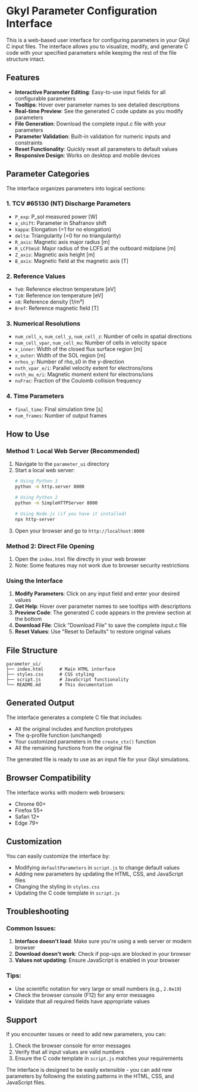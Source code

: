 # Gkyl Parameter Configuration Interface

This is a web-based user interface for configuring parameters in your Gkyl C input files. The interface allows you to visualize, modify, and generate C code with your specified parameters while keeping the rest of the file structure intact.

## Features

- **Interactive Parameter Editing**: Easy-to-use input fields for all configurable parameters
- **Tooltips**: Hover over parameter names to see detailed descriptions
- **Real-time Preview**: See the generated C code update as you modify parameters
- **File Generation**: Download the complete input.c file with your parameters
- **Parameter Validation**: Built-in validation for numeric inputs and constraints
- **Reset Functionality**: Quickly reset all parameters to default values
- **Responsive Design**: Works on desktop and mobile devices

## Parameter Categories

The interface organizes parameters into logical sections:

### 1. TCV #65130 (NT) Discharge Parameters
- `P_exp`: P_sol measured power [W]
- `a_shift`: Parameter in Shafranov shift
- `kappa`: Elongation (=1 for no elongation)
- `delta`: Triangularity (=0 for no triangularity)
- `R_axis`: Magnetic axis major radius [m]
- `R_LCFSmid`: Major radius of the LCFS at the outboard midplane [m]
- `Z_axis`: Magnetic axis height [m]
- `B_axis`: Magnetic field at the magnetic axis [T]

### 2. Reference Values
- `Te0`: Reference electron temperature [eV]
- `Ti0`: Reference ion temperature [eV]
- `n0`: Reference density [1/m³]
- `Bref`: Reference magnetic field [T]

### 3. Numerical Resolutions
- `num_cell_x`, `num_cell_y`, `num_cell_z`: Number of cells in spatial directions
- `num_cell_vpar`, `num_cell_mu`: Number of cells in velocity space
- `x_inner`: Width of the closed flux surface region [m]
- `x_outer`: Width of the SOL region [m]
- `nrhos_y`: Number of rho_s0 in the y-direction
- `nvth_vpar_e/i`: Parallel velocity extent for electrons/ions
- `nvth_mu_e/i`: Magnetic moment extent for electrons/ions
- `nuFrac`: Fraction of the Coulomb collision frequency

### 4. Time Parameters
- `final_time`: Final simulation time [s]
- `num_frames`: Number of output frames

## How to Use

### Method 1: Local Web Server (Recommended)
1. Navigate to the `parameter_ui` directory
2. Start a local web server:
   ```bash
   # Using Python 3
   python -m http.server 8000
   
   # Using Python 2
   python -m SimpleHTTPServer 8000
   
   # Using Node.js (if you have it installed)
   npx http-server
   ```
3. Open your browser and go to `http://localhost:8000`

### Method 2: Direct File Opening
1. Open the `index.html` file directly in your web browser
2. Note: Some features may not work due to browser security restrictions

### Using the Interface
1. **Modify Parameters**: Click on any input field and enter your desired values
2. **Get Help**: Hover over parameter names to see tooltips with descriptions
3. **Preview Code**: The generated C code appears in the preview section at the bottom
4. **Download File**: Click "Download File" to save the complete input.c file
5. **Reset Values**: Use "Reset to Defaults" to restore original values

## File Structure

```
parameter_ui/
├── index.html      # Main HTML interface
├── styles.css      # CSS styling
├── script.js       # JavaScript functionality
└── README.md       # This documentation
```

## Generated Output

The interface generates a complete C file that includes:
- All the original includes and function prototypes
- The q-profile function (unchanged)
- Your customized parameters in the `create_ctx()` function
- All the remaining functions from the original file

The generated file is ready to use as an input file for your Gkyl simulations.

## Browser Compatibility

The interface works with modern web browsers:
- Chrome 60+
- Firefox 55+
- Safari 12+
- Edge 79+

## Customization

You can easily customize the interface by:
- Modifying `defaultParameters` in `script.js` to change default values
- Adding new parameters by updating the HTML, CSS, and JavaScript files
- Changing the styling in `styles.css`
- Updating the C code template in `script.js`

## Troubleshooting

### Common Issues:
1. **Interface doesn't load**: Make sure you're using a web server or modern browser
2. **Download doesn't work**: Check if pop-ups are blocked in your browser
3. **Values not updating**: Ensure JavaScript is enabled in your browser

### Tips:
- Use scientific notation for very large or small numbers (e.g., `2.0e19`)
- Check the browser console (F12) for any error messages
- Validate that all required fields have appropriate values

## Support

If you encounter issues or need to add new parameters, you can:
1. Check the browser console for error messages
2. Verify that all input values are valid numbers
3. Ensure the C code template in `script.js` matches your requirements

The interface is designed to be easily extensible - you can add new parameters by following the existing patterns in the HTML, CSS, and JavaScript files.
